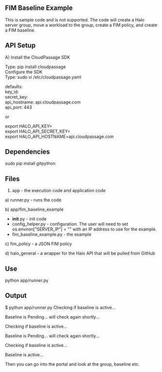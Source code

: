 FIM Baseline Example
-

This is sample code and is not supported.  The code will create a Halo server group, move a workload to the group,
create a FIM policy, and create a FIM baseline.

API Setup
-

A) Install the CloudPassage SDK

Type: pip install cloudpassage  
Configure the SDK  
Type: sudo vi /etc/cloudpassage.yaml  

defaults:  
  key_id:   
  secret_key:   
  api_hostname: api.cloudpassage.com  
  api_port: 443

or

export HALO_API_KEY=  
export HALO_API_SECRET_KEY=  
export HALO_API_HOSTNAME=api.cloudpassage.com  

Dependencies
-

sudo pip install gitpython  

Files
-

1) app - the execution code and application code

a) runner.py - runs the code

b) app/fim_baseline_example

- __init__.py - init code
- config_helper.py - configuration.  The user will need to set os.environ["SERVER_IP"] = "" with an IP address to use
for the example.
- fim_baseline_example.py - the example

c) fim_policy - a JSON FIM policy

d) halo_general - a wrapper for the Halo API that will be pulled from GitHub

Use
-

python app/runner.py

Output
-

$ python app/runner.py
Checking if baseline is active...

Baseline is Pending... will check again shortly...

Checking if baseline is active...

Baseline is Pending... will check again shortly...

Checking if baseline is active...

Baseline is active...

Then you can go into the portal and look at the group, baseline etc.
